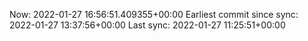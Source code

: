 Now: 2022-01-27 16:56:51.409355+00:00 Earliest commit since sync: 2022-01-27 13:37:56+00:00 Last sync: 2022-01-27 11:25:51+00:00
